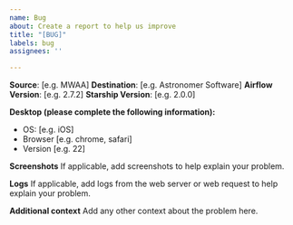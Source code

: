 ```yaml
---
name: Bug
about: Create a report to help us improve
title: "[BUG]"
labels: bug
assignees: ''

---
```


**Source**: [e.g. MWAA]
**Destination**: [e.g. Astronomer Software]
**Airflow Version**: [e.g. 2.7.2]
**Starship Version**: [e.g. 2.0.0]

**Desktop (please complete the following information):**
 - OS: [e.g. iOS]
 - Browser [e.g. chrome, safari]
 - Version [e.g. 22]

**Screenshots**
If applicable, add screenshots to help explain your problem.

**Logs**
If applicable, add logs from the web server or web request to help explain your problem.

**Additional context**
Add any other context about the problem here.
